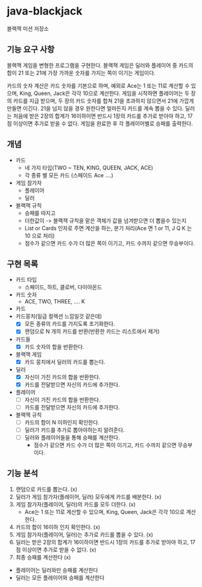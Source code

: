 # java-blackjack

블랙잭 미션 저장소

## 기능 요구 사항

블랙잭 게임을 변형한 프로그램을 구현한다. 블랙잭 게임은 딜러와 플레이어 중 카드의 합이 21 또는 21에 가장 가까운 숫자를 가지는 쪽이 이기는 게임이다.

카드의 숫자 계산은 카드 숫자를 기본으로 하며, 예외로 Ace는 1 또는 11로 계산할 수 있으며, King, Queen, Jack은 각각 10으로 계산한다.
게임을 시작하면 플레이어는 두 장의 카드를 지급 받으며, 두 장의 카드 숫자를 합쳐 21을 초과하지 않으면서 21에 가깝게 만들면 이긴다. 21을 넘지 않을 경우 원한다면 얼마든지 카드를 계속 뽑을 수 있다.
딜러는 처음에 받은 2장의 합계가 16이하이면 반드시 1장의 카드를 추가로 받아야 하고, 17점 이상이면 추가로 받을 수 없다.
게임을 완료한 후 각 플레이어별로 승패를 출력한다.

## 개념

- 카드
    - 네 가지 타입(TWO ~ TEN, KING, QUEEN, JACK, ACE)
    - 각 종류 별 모든 카드 (스페이드 Ace ....)
- 게임 참가자
    - 플레이어
    - 딜러
- 블랙잭 규칙
    - 승패를 따지고
    - 더한값이 -> 블랙잭 규칙을 맡은 객체가 값을 넘겨받으면 더 뽑을수 있는지
    - List<Card> or Cards 인자로 주면 계산을 하는, 분기 처리(Ace 면 1 or 11, J Q K 는 10 으로 처리)
    - 점수가 같으면 카드 수가 더 많은 쪽이 이기고, 카드 수까지 같으면 무승부이다.

## 구현 목록

- 카드 타입
    - 스페이드, 하트, 클로버, 다이아몬드
- 카드 숫자
    - ACE, TWO, THREE, .... K
- 카드
- 카드뭉치(일급 컬렉션 느낌일것 같은데)
    - [x] 모든 종류의 카드를 가지도록 초기화한다.
    - [x] 랜덤으로 N 개의 카드를 반환(반환한 카드는 리스트에서 제거)
- 카드들
    - [x] 카드 숫자의 합을 반환한다.
- 블랙잭 게임
    - [x] 카드 뭉치에서 딜러의 카드를 뽑는다.
- 딜러
    - [x] 자신이 가진 카드의 합을 반환한다.
    - [x] 카드를 전달받으면 자신의 카드에 추가한다.
- 플레이어
    - [ ] 자신이 가진 카드의 합을 반환한다.
    - [ ] 카드를 전달받으면 자신의 카드에 추가한다.
- 블랙잭 규칙
    - [ ] 카드의 합이 N 이하인지 확인한다.
    - [ ] 딜러가 카드를 추가로 뽑아야하는지 알려준다.
    - [ ] 딜러와 플레이어들을 통해 승패를 계산한다.
        - 점수가 같으면 카드 수가 더 많은 쪽이 이기고, 카드 수까지 같으면 무승부이다.

## 기능 분석

1. 랜덤으로 카드를 뽑는다. (x)
2. 딜러가 게임 참가자(플레이어, 딜러) 모두에게 카드를 배분한다. (x)
3. 게임 참가자(플레이어, 딜러)의 카드를 모두 더한다. (x)
    - Ace는 1 또는 11로 계산할 수 있으며, King, Queen, Jack은 각각 10으로 계산한다.
4. 카드의 합이 16이하 인지 확인한다. (x)
5. 게임 참가자(플레이어, 딜러)는 추가로 카드를 뽑을 수 있다. (x)
6. 딜러는 받은 2장의 합계가 16이하이면 반드시 1장의 카드를 추가로 받아야 하고, 17점 이상이면 추가로 받을 수 없다. (x)
7. 최종 승패를 계산한다 (x)

- 플레이어는 딜러와만 승패를 계산한다
- 딜러는 모든 플레이어와 승패를 계산한다
